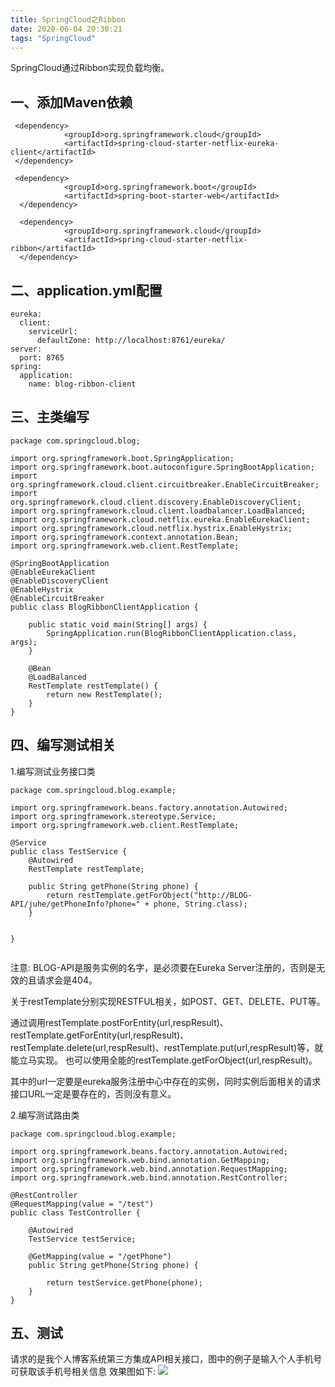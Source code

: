 ```yaml
---
title: SpringCloud之Ribbon
date: 2020-06-04 20:30:21
tags: "SpringCloud"
---
```

SpringCloud通过Ribbon实现负载均衡。
<!--more-->
## 一、添加Maven依赖
```
 <dependency>
            <groupId>org.springframework.cloud</groupId>
            <artifactId>spring-cloud-starter-netflix-eureka-client</artifactId>
 </dependency>
 
 <dependency>
            <groupId>org.springframework.boot</groupId>
            <artifactId>spring-boot-starter-web</artifactId>
  </dependency>
        
  <dependency>
            <groupId>org.springframework.cloud</groupId>
            <artifactId>spring-cloud-starter-netflix-ribbon</artifactId>
  </dependency>

```

## 二、application.yml配置
```
eureka:
  client:
    serviceUrl:
      defaultZone: http://localhost:8761/eureka/
server:
  port: 8765
spring:
  application:
    name: blog-ribbon-client

```

## 三、主类编写
```
package com.springcloud.blog;

import org.springframework.boot.SpringApplication;
import org.springframework.boot.autoconfigure.SpringBootApplication;
import org.springframework.cloud.client.circuitbreaker.EnableCircuitBreaker;
import org.springframework.cloud.client.discovery.EnableDiscoveryClient;
import org.springframework.cloud.client.loadbalancer.LoadBalanced;
import org.springframework.cloud.netflix.eureka.EnableEurekaClient;
import org.springframework.cloud.netflix.hystrix.EnableHystrix;
import org.springframework.context.annotation.Bean;
import org.springframework.web.client.RestTemplate;

@SpringBootApplication
@EnableEurekaClient
@EnableDiscoveryClient
@EnableHystrix
@EnableCircuitBreaker
public class BlogRibbonClientApplication {

    public static void main(String[] args) {
        SpringApplication.run(BlogRibbonClientApplication.class, args);
    }

    @Bean
    @LoadBalanced
    RestTemplate restTemplate() {
        return new RestTemplate();
    }
}

```

## 四、编写测试相关

1.编写测试业务接口类
```
package com.springcloud.blog.example;

import org.springframework.beans.factory.annotation.Autowired;
import org.springframework.stereotype.Service;
import org.springframework.web.client.RestTemplate;

@Service
public class TestService {
    @Autowired
    RestTemplate restTemplate;

    public String getPhone(String phone) {
        return restTemplate.getForObject("http://BLOG-API/juhe/getPhoneInfo?phone=" + phone, String.class);
    }


}


```

注意:
BLOG-API是服务实例的名字，是必须要在Eureka Server注册的，否则是无效的且请求会是404。

关于restTemplate分别实现RESTFUL相关，如POST、GET、DELETE、PUT等。

通过调用restTemplate.postForEntity(url,respResult)、restTemplate.getForEntity(url,respResult)、restTemplate.delete(url,respResult)、restTemplate.put(url,respResult)等，就能立马实现。
也可以使用全能的restTemplate.getForObject(url,respResult)。

其中的url一定要是eureka服务注册中心中存在的实例，同时实例后面相关的请求接口URL一定是要存在的，否则没有意义。

2.编写测试路由类
```
package com.springcloud.blog.example;

import org.springframework.beans.factory.annotation.Autowired;
import org.springframework.web.bind.annotation.GetMapping;
import org.springframework.web.bind.annotation.RequestMapping;
import org.springframework.web.bind.annotation.RestController;

@RestController
@RequestMapping(value = "/test")
public class TestController {

    @Autowired
    TestService testService;

    @GetMapping(value = "/getPhone")
    public String getPhone(String phone) {

        return testService.getPhone(phone);
    }
}

```

## 五、测试
请求的是我个人博客系统第三方集成API相关接口，图中的例子是输入个人手机号可获取该手机号相关信息
效果图如下:
![](SpringCloud之Ribbon/01.png)